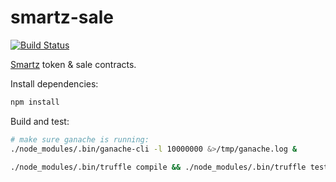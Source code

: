 # smartz-sale

[![Build Status](https://travis-ci.com/mixbytes/smartz-sale.svg?token=WJFiF9VyzysQZDSvhqd5&branch=master)](https://travis-ci.com/mixbytes/smartz-sale)

[Smartz](https://smartz.io) token & sale contracts.

Install dependencies:
```bash
npm install
```

Build and test:
```bash
# make sure ganache is running:
./node_modules/.bin/ganache-cli -l 10000000 &>/tmp/ganache.log &

./node_modules/.bin/truffle compile && ./node_modules/.bin/truffle test
```
